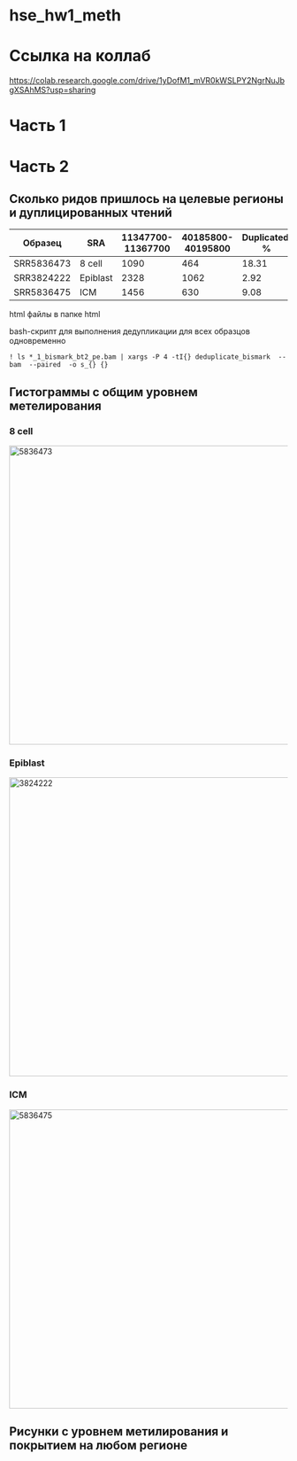 # hse_hw1_meth


# Ссылка на коллаб
https://colab.research.google.com/drive/1yDofM1_mVR0kWSLPY2NgrNuJbgXSAhMS?usp=sharing


# Часть 1


# Часть 2

## Сколько ридов пришлось на целевые регионы и дуплицированных чтений

| Образец | SRA | 11347700-11367700 | 40185800-40195800 | Duplicated, % | 
| ------------- | ------------- | ------------- | ------------- |  ------------- | 
| SRR5836473 | 8 cell | 1090 | 464 | 18.31 | 
| SRR3824222 | Epiblast | 2328 | 1062| 2.92 | 
| SRR5836475 | ICM | 1456 | 630 | 9.08 | 

html файлы в папке html


bash-скрипт для выполнения дедупликации для всех образцов одновременно
```
! ls *_1_bismark_bt2_pe.bam | xargs -P 4 -tI{} deduplicate_bismark  --bam  --paired  -o s_{} {}
```

## Гистограммы с общим уровнем метелирования
### 8 cell

<img width="540" alt="5836473" src="https://user-images.githubusercontent.com/71277325/154860145-86406460-4622-44ca-8dc3-c885d0489ea0.png">

### Epiblast

<img width="540" alt="3824222" src="https://user-images.githubusercontent.com/71277325/154860163-83aed5cf-6db4-4707-aa01-d19ef6eb604f.png">

### ICM

<img width="540" alt="5836475" src="https://user-images.githubusercontent.com/71277325/154860179-cee04ec3-6e88-454a-9246-6e8315c44868.png">



## Рисунки с уровнем метилирования и покрытием на любом регионе 
